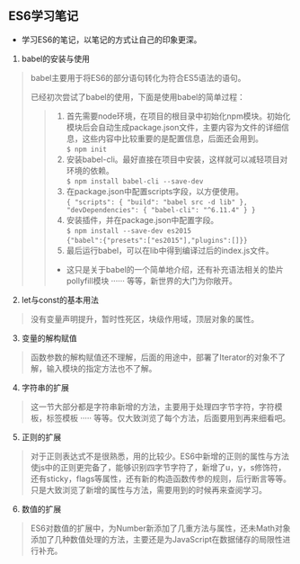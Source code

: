 ## ES6学习笔记

- 学习ES6的笔记，以笔记的方式让自己的印象更深。

1. babel的安装与使用
>  babel主要用于将ES6的部分语句转化为符合ES5语法的语句。  
>  
>  已经初次尝试了babel的使用，下面是使用babel的简单过程：
>   > 1. 首先需要node环境，在项目的根目录中初始化npm模块。初始化模块后会自动生成package.json文件，主要内容为文件的详细信息，这些内容中比较重要的是配置信息，后面还会用到。  
>   >       `$ npm init`
>   > 2. 安装babel-cli。最好直接在项目中安装，这样就可以减轻项目对环境的依赖。  
>   >       `$ npm install babel-cli --save-dev`
>   > 3. 在package.json中配置scripts字段，以方便使用。  
>   >       `{
                "scripts": {
                    "build": "babel src -d lib"
                },
                "devDependencies": {
                    "babel-cli": "^6.11.4"
                }
            }`
>   > 4. 安装插件，并在package.json中配置字段。  
>   > `$ npm install --save-dev es2015`  
>   > `{"babel":{"presets":["es2015"],"plugins":[]}}`
>   > 5. 最后运行babel，可以在lib中得到编译过后的index.js文件。    
>   > - 这只是关于babel的一个简单地介绍，还有补充语法相关的垫片pollyfill模块 ······ 等等，新世界的大门为你敞开。
        


2. let与const的基本用法
>   没有变量声明提升，暂时性死区，块级作用域，顶层对象的属性。

3. 变量的解构赋值
>   函数参数的解构赋值还不理解，后面的用途中，部署了Iterator的对象不了解，输入模块的指定方法也不了解。

4. 字符串的扩展
>   这一节大部分都是字符串新增的方法，主要用于处理四字节字符，字符模板，标签模板 ····· 等等。仅大致浏览了每个方法，后面要用到再来细看吧。

5. 正则的扩展
>   对于正则表达式不是很熟悉，用的比较少。ES6中新增的正则的属性与方法使js中的正则更完备了，能够识别四字节字符了，新增了u，y，s修饰符，还有sticky，flags等属性，还有新的构造函数传参的规则，后行断言等等。只是大致浏览了新增的属性与方法，需要用到的时候再来查阅学习。

6. 数值的扩展
>   ES6对数值的扩展中，为Number新添加了几重方法与属性，还未Math对象添加了几种数值处理的方法，主要还是为JavaScript在数据储存的局限性进行补充。